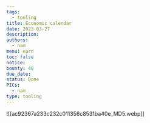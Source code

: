```yaml
---
tags:
  - tooling
title: Economic calendar
date: 2023-03-27
description:
authors:
  - nam
menu: earn
toc: false
notice:
bounty: 40
due_date:
status: Done
PICs:
  - nam
type: tooling
---
```


![[ac92367a233c232c011356c8531ba40e_MD5.webp]]
